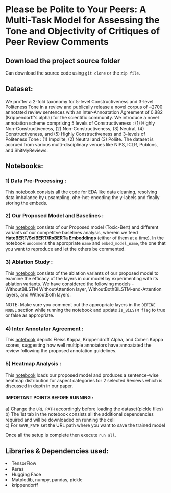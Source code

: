 # Please be Polite to Your Peers: A Multi-Task Model for Assessing the Tone and Objectivity of Critiques of Peer Review Comments

## Download the project source folder

Can download the source code using `git clone` or the `zip file`.

## Dataset:
We proffer a 2-fold taxonomy for 5-level Constructiveness and 3-level Politeness Tone in a review and publically release a novel corpus of ~2700 annotated review sentences with an Inter-Annoatation Agreement of 0.882 (Krippendorff's alpha) for the scientific community. We introduce a novel annotation scheme  comprising 5 levels of Constructiveness : (1) Highly Non-Constructiveness, (2) Non-Constructiveness, (3) Neutral, (4) Constructiveness, and (5) Highly Constructiveness and 3-levels of Politeness Tone : (1) Impolite, (2) Neutral and (3) Poliite. The dataset is accrued from various multi-disciplinary venues like NIPS, ICLR, Publons, and ShitMyReviews. 

## Notebooks:

### 1) Data Pre-Processing :

This [notebook](https://github.com/meithnav/IIT-2Layers/blob/main/notebooks/preprocess-and-generate-embeddings.ipynb) consists all the code for EDA like data cleaning, resolving data imbalance by upsampling, ohe-hot-encoding the y-labels and finally storing the embeds.

### 2) Our Proposed Model and Baselines :

This [notebook](https://github.com/meithnav/IIT-2Layers/blob/main/notebooks/our-proposed-multitask-model-AND-baselines.ipynb) consists of our Proposed model (Toxic-Bert) and different variants of our competitve baselines analysis, wherein we feed <b> HateBERT/SciBERT/RoBERTa Embeddings</b> (either of them at a time). In the notebook `uncomment` the appropriate `name` and `embed_model_name`, the one that you want to reproduce and let the others be commented. 

### 3) Ablation Study :

This [notebook](https://github.com/meithnav/IIT-2Layers/blob/main/notebooks/ablations-model.ipynb) consists of the ablation variants of our proposed model to examine the efficacy of the layers in our model by experimenting with its ablation variants. We have considered the following models - WithoutBiLSTM WithoutAttention layer, WithoutBothBiLSTM-and-Attention layers, and WithoutBoth layers.

NOTE: Make sure you comment out the appropriate layers in the `DEFINE MODEL` section while running the notebook and update `is_BiLSTM flag` to true or false as appropriate.


### 4) Inter Annotator Agreement :
This [notebook](https://github.com/meithnav/IIT-2Layers/blob/main/IAA/iaa.ipynb) depicts Fleiss Kappa, Krippendroff Alpha, and Cohen Kappa scores, suggesting how well multiple annotators have annoatated the review following the proposed annotation guidelines. 


### 5) Heatmap Analysis :

This [notebook](https://github.com/meithnav/IIT-2Layers/blob/main/notebooks/heatmap.ipynb) loads our proposed model and produces a sentence-wise heatmap distribution for aspect categories for 2 selected Reviews which is discussed in depth in our paper.

#### IMPORTANT POINTS BEFORE RUNNING :

a) Change the `URL PATH` accordingly before loading the dataset(pickle files) <br>
b) The 1st tab in the notebook consists all the additional dependencies required and will be downloaded on running the cell <br>
c) For `SAVE_PATH` set the URL path where you want to save the trained model <br>

Once all the setup is complete then execute `run all`.

## Libraries & Dependencies used:

  <li>TensorFlow
  <li>Keras
  <li>Hugging Face
  <li>Matplotlib, numpy, pandas, pickle
  <li> krippendorff
